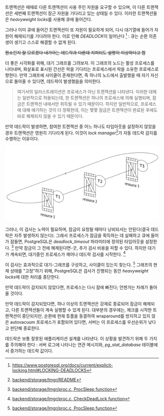 트랜잭션은 때때로 다른 트랜잭션이 사용 주인 자원을 요구할 수 있으며, 이 다른 트랜잭션은 세번째 트랜잭션이 잠근 자원을 기다리고 있는 상태일 수 있다.
이러한 트랜잭션들은 *heavyweight locks*를 사용해 큐에 들어간다.

그러나 이미 큐에 들어간 트랜잭션이 또 자원이 필요하게 되어, 다시 대기열에 들어가 자원이 해제되기를 기다려야 한다.
이로 인해 *DEADLOCK*이 일어난다 [^1] :  큐는 순환 의존생이 생기고 스스로 해결할 수 없게 된다.

~~뭔소린지 잘 모르겠다 내가아는 데드락과 다른데 지피티도 설명이 이상하다고 함~~


더 좋은 시각화를 위해, 대기 그래프를 그려보자. 이 그래프의 노드는 활성 프로세스를 나타내며, 화살표로 표시된 간선은 락을 기다리는 프로세스에서 락을 소유한 프로세스로 향한다. 만약 그래프에 사이클이 존재한다면, 즉 하나의 노드에서 출발했을 때 자기 자신으로 돌아올 수 있다면, 데드락이 발생했음을 의미한다.

> 여기서의 일러스트레이션은 프로세스가 아닌 트랜잭션을 나타낸다. 이러한 대체는 일반적으로 허용되는데, 한 트랜잭션은 하나의 프로세스에 의해 실행되며, 잠금은 트랜잭션 내에서만 취득될 수 있기 때문이다. 
> 하지만 일반적으로, 프로세스에 대해 얘기하는 것이 더 정확한데, 이는 몇몇 잠금은 트랜잭션이 완료된 후에도 바로 해제되지 않을 수 있기 때문이다.

만약 데드락이 발생하면, 참여한 트랜잭션 중 어느 하나도 타임아웃을 설정하지 않았을 경우 트랜잭션은 영원히 기다리게 된다. 
이것이 *lock manager*[^2]가 자동 데드락 감지를 수행하는 이유이다.

![](image/Pasted%20image%2020241014101452.png)

그러나, 이 검사는 노력이 필요하며, 잠금이 요청될 때마다 낭비되서는 안된다(결국 데드락은 자주 발생하지 않는다). 그래서  프로세스가  잠금을 획득하는 데 실패하고 큐에 들어가 잠들면, PostgreSQL은 *deadlock_timeout* 파라미터에 정의된 타임아웃을 설정한다. [^3]
만약 잠금이 그 전에 해제된다면-굿, 추가 검사 비용을 피할 수 있다.
하지만 대기가 계속되면, 대기중인 프로세스가 깨어나 데드락 검사를 시작한다. [^4]

이 검사는 효과적으로 대기-그래프를 구성하고, 사이클이 있는지 찾는다. [^3] 그래프의 현재 상태를 "고정"하기 위해,  PostgreSQL은 검사가 진행되는 동안 *heavyweight locks*에 대한 처리를 중단한다.

만약 데드락이 감지되지 않았다면, 프로세스는 다시 잠에 빠진다; 언젠가는 차례가 돌아올 것이다.

만약 데드락이 감지되었다면, 하나 이상의 트랜잭션은 강제로 종료되어 잠금이 해제되고, 다른 트랜잭션들이 계속 실행할 수 있게 된다.
대부분의 경우에는, 체크를 시작한 트랜잭션이 중단되지만, 순환에 현재 튜플을 동결하여 wraparound를 방지하고 있지 않은 autovacuum 프로세스가 포함되어 있다면, 서버는 이 프로세스를 우선순위가 낮다고 판단해 종료한다.

데드락은 보통 잘못된 애플리케이션 설계를 나타낸다. 이 상황을 발견하기 위해 두 가지를 주의해야 한다 : 서버 로그에 나타나는 연관 메시지와, *pg_stat_database* 테이블에서 증가하는 데드락 값이다.




[^1]: https://www.postgresql.org/docs/current/explicit-locking.html#LOCKING-DEADLOCKS
[^2]:[backend/storage/lmgr/README](https://git.postgresql.org/gitweb/?p=postgresql.git;a=blob;f=src/backend/storage/lmgr/README;hb=REL_14_STABLE)

[^3]:[backend/storage/lmgr/proc.c, ProcSleep function](https://git.postgresql.org/gitweb/?p=postgresql.git;a=blob;f=src/backend/storage/lmgr/proc.c;hb=REL_14_STABLE)
[^4]:[backend/storage/lmgr/proc.c, CheckDeadLock function](https://git.postgresql.org/gitweb/?p=postgresql.git;a=blob;f=src/backend/storage/lmgr/proc.c;hb=REL_14_STABLE)
[^5]:[backend/storage/lmgr/deadlock.c](https://git.postgresql.org/gitweb/?p=postgresql.git;a=blob;f=src/backend/storage/lmgr/deadlock.c;hb=REL_14_STABLE)

